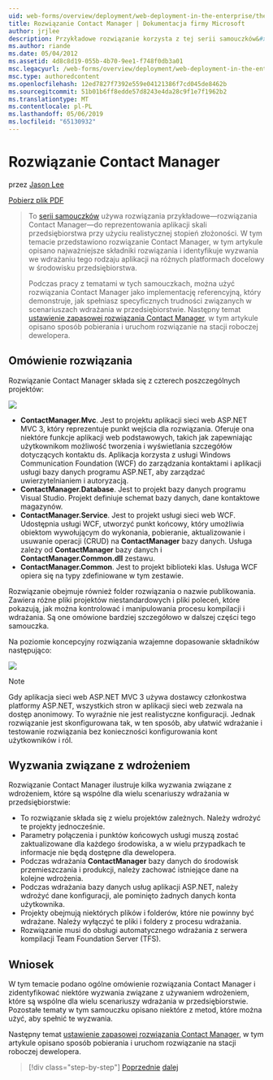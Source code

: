 ```yaml
---
uid: web-forms/overview/deployment/web-deployment-in-the-enterprise/the-contact-manager-solution
title: Rozwiązanie Contact Manager | Dokumentacja firmy Microsoft
author: jrjlee
description: Przykładowe rozwiązanie korzysta z tej serii samouczków&#x2014;rozwiązania Contact Manager&#x2014;do reprezentowania aplikacji skali przedsiębiorstwa przy użyciu realistycznej leve...
ms.author: riande
ms.date: 05/04/2012
ms.assetid: 4d8c8d19-055b-4b70-9ee1-f748f0db3a01
msc.legacyurl: /web-forms/overview/deployment/web-deployment-in-the-enterprise/the-contact-manager-solution
msc.type: authoredcontent
ms.openlocfilehash: 12ed7827f7392e559e04121386f7cd045de8462b
ms.sourcegitcommit: 51b01b6ff8edde57d8243e4da28c9f1e7f1962b2
ms.translationtype: MT
ms.contentlocale: pl-PL
ms.lasthandoff: 05/06/2019
ms.locfileid: "65130932"
---
```

# <a name="the-contact-manager-solution"></a>Rozwiązanie Contact Manager

przez [Jason Lee](https://github.com/jrjlee)

[Pobierz plik PDF](https://msdnshared.blob.core.windows.net/media/MSDNBlogsFS/prod.evol.blogs.msdn.com/CommunityServer.Blogs.Components.WeblogFiles/00/00/00/63/56/8130.DeployingWebAppsInEnterpriseScenarios.pdf)

> To [serii samouczków](web-deployment-in-the-enterprise.md) używa rozwiązania przykładowe&#x2014;rozwiązania Contact Manager&#x2014;do reprezentowania aplikacji skali przedsiębiorstwa przy użyciu realistycznej stopień złożoności. W tym temacie przedstawiono rozwiązanie Contact Manager, w tym artykule opisano najważniejsze składniki rozwiązania i identyfikuje wyzwania we wdrażaniu tego rodzaju aplikacji na różnych platformach docelowy w środowisku przedsiębiorstwa.
> 
> Podczas pracy z tematami w tych samouczkach, można użyć rozwiązania Contact Manager jako implementację referencyjną, który demonstruje, jak spełniasz specyficznych trudności związanych w scenariuszach wdrażania w przedsiębiorstwie. Następny temat [ustawienie zapasowej rozwiązania Contact Manager](setting-up-the-contact-manager-solution.md), w tym artykule opisano sposób pobierania i uruchom rozwiązanie na stacji roboczej dewelopera.

## <a name="solution-overview"></a>Omówienie rozwiązania

Rozwiązanie Contact Manager składa się z czterech poszczególnych projektów:

![](the-contact-manager-solution/_static/image1.png)

- **ContactManager.Mvc**. Jest to projektu aplikacji sieci web ASP.NET MVC 3, który reprezentuje punkt wejścia dla rozwiązania. Oferuje ona niektóre funkcje aplikacji web podstawowych, takich jak zapewniając użytkownikom możliwość tworzenia i wyświetlania szczegółów dotyczących kontaktu ds. Aplikacja korzysta z usługi Windows Communication Foundation (WCF) do zarządzania kontaktami i aplikacji usługi bazy danych programu ASP.NET, aby zarządzać uwierzytelnianiem i autoryzacją.
- **ContactManager.Database**. Jest to projekt bazy danych programu Visual Studio. Projekt definiuje schemat bazy danych, dane kontaktowe magazynów.
- **ContactManager.Service**. Jest to projekt usługi sieci web WCF. Udostępnia usługi WCF, utworzyć punkt końcowy, który umożliwia obiektom wywołującym do wykonania, pobieranie, aktualizowanie i usuwanie operacji (CRUD) na **ContactManager** bazy danych. Usługa zależy od **ContactManager** bazy danych i **ContactManager.Common.dll** zestawu.
- **ContactManager.Common**. Jest to projekt biblioteki klas. Usługa WCF opiera się na typy zdefiniowane w tym zestawie.

Rozwiązanie obejmuje również folder rozwiązania o nazwie publikowania. Zawiera różne pliki projektów niestandardowych i pliki poleceń, które pokazują, jak można kontrolować i manipulowania procesu kompilacji i wdrażania. Są one omówione bardziej szczegółowo w dalszej części tego samouczka.

Na poziomie koncepcyjny rozwiązania wzajemne dopasowanie składników następująco:

![](the-contact-manager-solution/_static/image2.png)

> [!NOTE]
> Gdy aplikacja sieci web ASP.NET MVC 3 używa dostawcy członkostwa platformy ASP.NET, wszystkich stron w aplikacji sieci web zezwala na dostęp anonimowy. To wyraźnie nie jest realistyczne konfiguracji. Jednak rozwiązanie jest skonfigurowana tak, w ten sposób, aby ułatwić wdrażanie i testowanie rozwiązania bez konieczności konfigurowania kont użytkowników i ról.

## <a name="deployment-challenges"></a>Wyzwania związane z wdrożeniem

Rozwiązanie Contact Manager ilustruje kilka wyzwania związane z wdrożeniem, które są wspólne dla wielu scenariuszy wdrażania w przedsiębiorstwie:

- To rozwiązanie składa się z wielu projektów zależnych. Należy wdrożyć te projekty jednocześnie.
- Parametry połączenia i punktów końcowych usługi muszą zostać zaktualizowane dla każdego środowiska, a w wielu przypadkach te informacje nie będą dostępne dla dewelopera.
- Podczas wdrażania **ContactManager** bazy danych do środowisk przemieszczania i produkcji, należy zachować istniejące dane na kolejne wdrożenia.
- Podczas wdrażania bazy danych usług aplikacji ASP.NET, należy wdrożyć dane konfiguracji, ale pominięto żadnych danych konta użytkownika.
- Projekty obejmują niektórych plików i folderów, które nie powinny być wdrażane. Należy wyłączyć te pliki i foldery z procesu wdrażania.
- Rozwiązanie musi do obsługi automatycznego wdrażania z serwera kompilacji Team Foundation Server (TFS).

## <a name="conclusion"></a>Wniosek

W tym temacie podano ogólne omówienie rozwiązania Contact Manager i zidentyfikować niektóre wyzwania związane z używaniem wdrożeniem, które są wspólne dla wielu scenariuszy wdrażania w przedsiębiorstwie. Pozostałe tematy w tym samouczku opisano niektóre z metod, które można użyć, aby spełnić te wyzwania.

Następny temat [ustawienie zapasowej rozwiązania Contact Manager](setting-up-the-contact-manager-solution.md), w tym artykule opisano sposób pobierania i uruchom rozwiązanie na stacji roboczej dewelopera.

> [!div class="step-by-step"]
> [Poprzednie](web-deployment-in-the-enterprise.md)
> [dalej](setting-up-the-contact-manager-solution.md)
